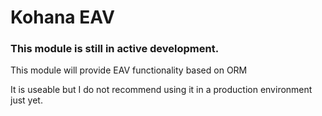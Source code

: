 Kohana EAV
==========

### This module is still in active development.

This module will provide EAV functionality based on ORM

It is useable but I do not recommend using it in a production environment just yet.
